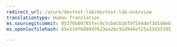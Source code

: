 ```yaml
---
redirect_url: /azure/devtest-lab/devtest-lab-overview
translationtype: Human Translation
ms.sourcegitcommit: 05376b09785fec9c5cb4cb16fdf544def3d148eb
ms.openlocfilehash: 65e534f689947623ea2bc91d944ef25a33d35395

---
```



<!--HONumber=Feb17_HO3-->


